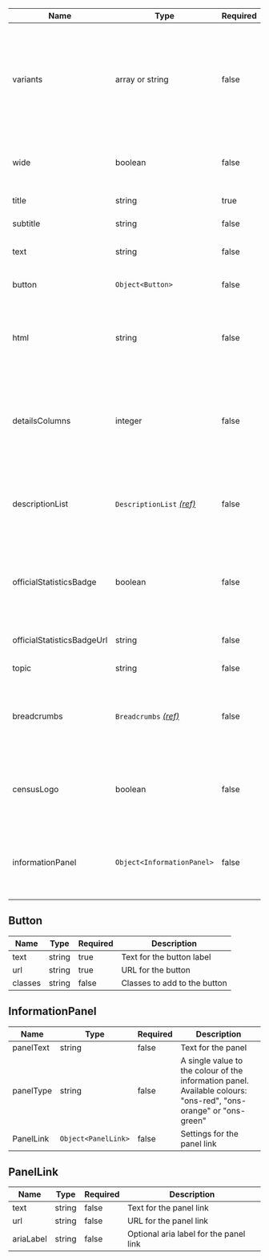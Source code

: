 | Name                       | Type                                                      | Required | Description                                                                                                                        |
| -------------------------- | --------------------------------------------------------- | -------- | ---------------------------------------------------------------------------------------------------------------------------------- |
| variants                   | array or string                                           | false    | An array of values or single value (string) to adjust the component using available variant, “dark, navy-blue, grey and pale-blue” |
| wide                       | boolean                                                   | false    | Set to “true” when using the `wide` page layout container                                                                          |
| title                      | string                                                    | true     | Text for the hero title                                                                                                            |
| subtitle                   | string                                                    | false    | Text for the hero subtitle                                                                                                         |
| text                       | string                                                    | false    | Text to follow the hero title and subtitle                                                                                         |
| button                     | `Object<Button>`                                          | false    | Settings for the hero [call to action button](#button)                                                                             |
| html                       | string                                                    | false    | Allows arbitrary HTML for additional content to be added to the component                                                          |
| detailsColumns             | integer                                                   | false    | Number of grid columns for the hero to span on screens larger than the medium breakpoint, defaults to 8                            |
| descriptionList            | `DescriptionList` [_(ref)_](/components/description-list) | false    | Settings to set the DescriptionList component within the HTML `<hero>` element                                                     |
| officialStatisticsBadge    | boolean                                                   | false    | Set to “true” display the official statistics badge (only available for the "grey" hero variant)                                   |
| officialStatisticsBadgeUrl | string                                                    | false    | URL for the Statistics Badge                                                                                                       |
| topic                      | string                                                    | false    | Topic for the hero                                                                                                                 |
| breadcrumbs                | `Breadcrumbs` [_(ref)_](/components/breadcrumbs)          | false    | Settings to set the Breadcrumbs component within the HTML `<hero>` element                                                         |
| censusLogo                 | boolean                                                   | false    | Set to “true” display the census 2021 logo (only available for the "grey" hero variant)                                            |
| informationPanel           | `Object<InformationPanel>`                                | false    | Settings for the information panel (only available for the "grey" hero variant)                                                    |

## Button

| Name    | Type   | Required | Description                  |
| ------- | ------ | -------- | ---------------------------- |
| text    | string | true     | Text for the button label    |
| url     | string | true     | URL for the button           |
| classes | string | false    | Classes to add to the button |

## InformationPanel

| Name      | Type                | Required | Description                                                                                                      |
| --------- | ------------------- | -------- | ---------------------------------------------------------------------------------------------------------------- |
| panelText | string              | false    | Text for the panel                                                                                               |
| panelType | string              | false    | A single value to the colour of the information panel. Available colours: "ons-red", "ons-orange" or "ons-green" |
| PanelLink | `Object<PanelLink>` | false    | Settings for the panel link                                                                                      |

## PanelLink

| Name      | Type   | Required | Description                            |
| --------- | ------ | -------- | -------------------------------------- |
| text      | string | false    | Text for the panel link                |
| url       | string | false    | URL for the panel link                 |
| ariaLabel | string | false    | Optional aria label for the panel link |
